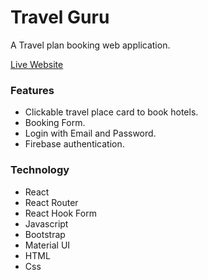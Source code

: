 # Travel Guru
A Travel plan booking web application. 

[Live Website](https://travel-gurus.web.app)


### Features 
* Clickable travel place card to book hotels.
* Booking Form.
* Login with Email and Password.
* Firebase authentication.

### Technology
* React
* React Router
* React Hook Form
* Javascript
* Bootstrap
* Material UI
* HTML
* Css

